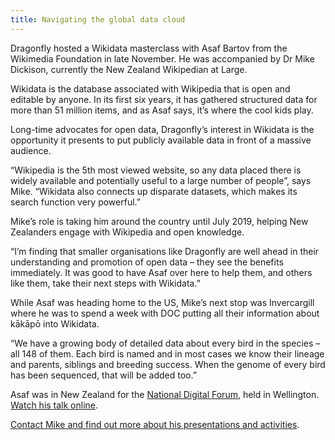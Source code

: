 ```yaml
---
title: Navigating the global data cloud
---
```

Dragonfly hosted a Wikidata masterclass with Asaf Bartov from the Wikimedia Foundation in late November. He was accompanied by Dr Mike Dickison, currently the New Zealand Wikipedian at Large.

<!--more-->

Wikidata is the database associated with Wikipedia that is open and editable by anyone. In its first six years, it has gathered structured data for more than 51 million items, and as Asaf says, it’s where the cool kids play.  

Long-time advocates for open data, Dragonfly’s interest in Wikidata is the opportunity it presents to put publicly available data in front of a massive audience.

“Wikipedia is the 5th most viewed website, so any data placed there is widely available and potentially useful to a large number of people”, says Mike. “Wikidata also connects up disparate datasets, which makes its search function very powerful.”

Mike’s role is taking him around the country until July 2019, helping New Zealanders engage with Wikipedia and open knowledge.

“I’m finding that smaller organisations like Dragonfly are well ahead in their understanding and promotion of open data – they see the benefits immediately. It was good to have Asaf over here to help them, and others like them, take their next steps with Wikidata.”

While Asaf was heading home to the US, Mike’s next stop was Invercargill where he was to spend a week with DOC putting all their information about kākāpō into Wikidata.

“We have a growing body of detailed data about every bird in the species – all 148 of them. Each bird is named and in most cases we know their lineage and parents, siblings and breeding success. When the genome of every bird has been sequenced, that will be added too.”

Asaf was in New Zealand for the [National Digital Forum](http://www.ndf.org.nz/), held in Wellington. [Watch his talk online](https://www.youtube.com/watch?v=24DOvuZWaD0).

[Contact Mike and find out more about his presentations and activities](https://en.wikipedia.org/wiki/Wikipedia:GLAM/New_Zealand_Wikipedian_at_Large).
